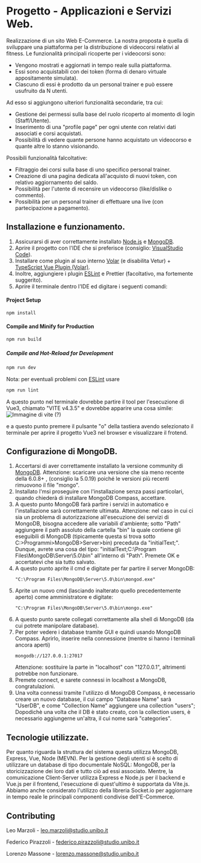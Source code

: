 # Progetto - Applicazioni e Servizi Web.

Realizzazione di un sito Web E-Commerce. La nostra proposta è quella di sviluppare una piattaforma  per la distribuzione di videocorsi relativi al fitness. Le funzionalità principali ricoperte per i videocorsi sono: 
* Vengono mostrati e aggiornati in tempo reale sulla piattaforma.
* Essi sono acquistabili con dei token (forma di denaro virtuale appositamente simulata).
* Ciascuno di essi è prodotto da un personal trainer e può essere usufruito da N utenti.

Ad esso si aggiungono ulteriori funzionalità secondarie, tra cui: 
* Gestione dei permessi sulla base del ruolo ricoperto al momento di login (Staff/Utente).
* Inserimento di una "profile page" per ogni utente con relativi dati associati e corsi acquistati.
* Possibilità di vedere quante persone hanno acquistato un videocorso e quante altre lo stanno visionando.

Possibili funzionalità falcoltative:
* Filtraggio dei corsi sulla base di uno specifico personal trainer.
* Creazione di una pagina dedicata all'acquisto di nuovi token, con relativo aggiornamento del saldo.
* Possibilità per l'utente di recensire un videocorso (like/dislike o commento).
* Possibilità per un personal trainer di effettuare una live (con partecipazione a pagamento).

## Installazione e funzionamento.

1. Assicurarsi di aver correttamente installato [Node.js](https://nodejs.org/en) e [MongoDB](https://www.mongodb.com/try/download/community).
2. Aprire il progetto con l'IDE che si preferisce (consiglio: [VisualStudio Code](https://code.visualstudio.com/)).
3. Installare come plugin al suo interno [Volar](https://marketplace.visualstudio.com/items?itemName=Vue.volar) (e disabilita Vetur) + [TypeScript Vue Plugin (Volar)](https://marketplace.visualstudio.com/items?itemName=Vue.vscode-typescript-vue-plugin).
4. Inoltre, aggiungiere i plugin [ESLint](https://eslint.org/) e Prettier (facoltativo, ma fortemente suggerito).
5. Aprire il terminale dentro l'IDE ed digitare i seguenti comandi:
#### Project Setup

```sh
npm install
```
#### Compile and Minify for Production

```sh
npm run build
```

##### Compile and Hot-Reload for Development

```sh
npm run dev
```

Nota: per eventuali problemi con [ESLint](https://eslint.org/) usare
```sh
npm run lint
```

A questo punto nel terminale dovrebbe partire il tool per l'esecuzione di Vue3, chiamato "VITE v4.3.5" e dovrebbe apparire una cosa simile:
![Immagine di vite (?)](https://user-images.githubusercontent.com/53586012/175346743-897f440d-6b3c-41b8-b3c4-9fd14124088b.png)

e a questo punto premere il pulsante "o" della tastiera avendo selezionato il terminale per aprire il progetto Vue3 nel browser e visualizzare il frotend.

## Configurazione di MongoDB.
1. Accertarsi di aver correttamente installato la versione community di [MongoDB](https://www.mongodb.com/try/download/community).
   Attenzione: scaricare una versione che sia meno recente della 6.0.8+ , (consiglio la 5.0.19) poiché le versioni più recenti rimuovono il file "mongo".
2. Installato l'msi proseguire con l'installazione senza passi particolari, quando chiederà di installare MongoDB Compass, accettare.
3. A questo punto MongoDB farà partire i servizi in automatico e l'installazione sarà correttamente ultimata.
   Attenzione: nel caso in cui ci sia un problema di autorizzazione all'esecuzione dei servizi di MongoDB, bisogna accedere alle variabili d'ambiente;
   sotto "Path" aggiungere il path assoluto della cartella "bin" la quale contiene gli eseguibili di MongoDB (tipicamente questa si trova sotto C:>Programmi>MongoDB>Server>bin) preceduta da "initialText;".
   Dunque, avrete una cosa del tipo:
   "initialText;C:\Program Files\MongoDB\Server\5.0\bin" all'interno di "Path". Premete OK e accertatevi che sia tutto salvato.
4. A questo punto aprite il cmd e digitate per far partire il server MongoDB:
   ```
   "C:\Program Files\MongoDB\Server\5.0\bin\mongod.exe"
   ```
5. Aprite un nuovo cmd (lasciando inalterato quello precedentemente aperto) come amministratore e digitate:
   ```
   "C:\Program Files\MongoDB\Server\5.0\bin\mongo.exe"
   ```
6. A questo punto sarete collegati correttamente alla shell di MongoDB (da cui potrete manipolare database).
7. Per poter vedere i database tramite GUI e quindi usando MongoDB Compass. Aprirlo, inserire nella connessione (mentre si hanno i terminali ancora aperti)
   ```
   mongodb://127.0.0.1:27017
   ```
   Attenzione: sostituire la parte in "localhost" con "127.0.0.1", altrimenti potrebbe non funzionare.
8. Premete connect, e sarete connessi in localhost a MongoDB, congratulazioni.
10. Una volta connessi tramite l'utilizzo di MongoDB Compass, è necessario creare un nuovo database, il cui campo "Database Name" sarà "UserDB", e come "Collection Name" aggiungere una collection "users"; Dopodichè una volta che il DB è stato creato, con la collection users, è necessario aggiungerne un'altra, il cui nome sarà "categories".

## Tecnologie utilizzate.

Per quanto riguarda la struttura del sistema questa utilizza MongoDB, Express, Vue, Node (MEVN). Per la gestione degli utenti si è scelto di utilizzare un database di tipo documentale NoSQL: MongoDB, per la storicizzazione dei loro dati e tutto ciò ad essi associato. Mentre, la comunicazione Client-Server utilizza Express e Node.js per il backend e Vue.js per il frontend, l'esecuzione di quest'ultimo è supportata da Vite.js. Abbiamo anche considerato l'utilizzo della libreria Socket.io per aggiornare in tempo reale le principali componenti condivise dell'E-Commerce.

## Contributing
 Leo Marzoli -  leo.marzoli@studio.unibo.it

 Federico Pirazzoli - federico.pirazzoli@studio.unibo.it

 Lorenzo Massone - lorenzo.massone@studio.unibo.it
